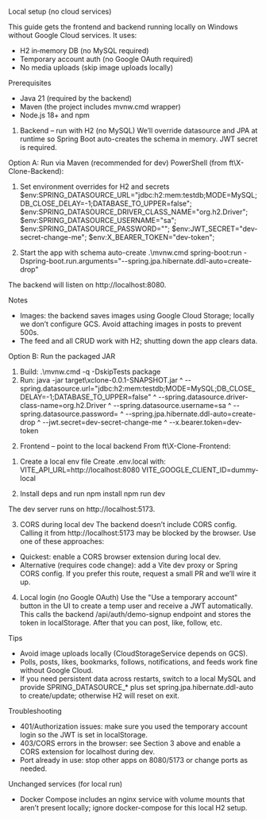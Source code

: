 Local setup (no cloud services)

This guide gets the frontend and backend running locally on Windows without Google Cloud services. It uses:
- H2 in‑memory DB (no MySQL required)
- Temporary account auth (no Google OAuth required)
- No media uploads (skip image uploads locally)

Prerequisites
- Java 21 (required by the backend)
- Maven (the project includes mvnw.cmd wrapper)
- Node.js 18+ and npm

1) Backend – run with H2 (no MySQL)
We’ll override datasource and JPA at runtime so Spring Boot auto-creates the schema in memory. JWT secret is required.

Option A: Run via Maven (recommended for dev)
PowerShell (from ft\X-Clone-Backend):

1. Set environment overrides for H2 and secrets
   $env:SPRING_DATASOURCE_URL="jdbc:h2:mem:testdb;MODE=MySQL;DB_CLOSE_DELAY=-1;DATABASE_TO_UPPER=false";
   $env:SPRING_DATASOURCE_DRIVER_CLASS_NAME="org.h2.Driver";
   $env:SPRING_DATASOURCE_USERNAME="sa";
   $env:SPRING_DATASOURCE_PASSWORD="";
   $env:JWT_SECRET="dev-secret-change-me";
   $env:X_BEARER_TOKEN="dev-token";

2. Start the app with schema auto-create
   .\mvnw.cmd spring-boot:run -Dspring-boot.run.arguments="--spring.jpa.hibernate.ddl-auto=create-drop"

The backend will listen on http://localhost:8080.

Notes
- Images: the backend saves images using Google Cloud Storage; locally we don’t configure GCS. Avoid attaching images in posts to prevent 500s.
- The feed and all CRUD work with H2; shutting down the app clears data.

Option B: Run the packaged JAR
1. Build: .\mvnw.cmd -q -DskipTests package
2. Run:
   java -jar target\xclone-0.0.1-SNAPSHOT.jar ^
     --spring.datasource.url="jdbc:h2:mem:testdb;MODE=MySQL;DB_CLOSE_DELAY=-1;DATABASE_TO_UPPER=false" ^
     --spring.datasource.driver-class-name=org.h2.Driver ^
     --spring.datasource.username=sa ^
     --spring.datasource.password= ^
     --spring.jpa.hibernate.ddl-auto=create-drop ^
     --jwt.secret=dev-secret-change-me ^
     --x.bearer.token=dev-token

2) Frontend – point to the local backend
From ft\X-Clone-Frontend:

1. Create a local env file
   Create .env.local with:
   VITE_API_URL=http://localhost:8080
   VITE_GOOGLE_CLIENT_ID=dummy-local

2. Install deps and run
   npm install
   npm run dev

The dev server runs on http://localhost:5173.

3) CORS during local dev
The backend doesn’t include CORS config. Calling it from http://localhost:5173 may be blocked by the browser.
Use one of these approaches:
- Quickest: enable a CORS browser extension during local dev.
- Alternative (requires code change): add a Vite dev proxy or Spring CORS config. If you prefer this route, request a small PR and we’ll wire it up.

4) Local login (no Google OAuth)
Use the "Use a temporary account" button in the UI to create a temp user and receive a JWT automatically. This calls the backend /api/auth/demo-signup endpoint and stores the token in localStorage. After that you can post, like, follow, etc.

Tips
- Avoid image uploads locally (CloudStorageService depends on GCS).
- Polls, posts, likes, bookmarks, follows, notifications, and feeds work fine without Google Cloud.
- If you need persistent data across restarts, switch to a local MySQL and provide SPRING_DATASOURCE_* plus set spring.jpa.hibernate.ddl-auto to create/update; otherwise H2 will reset on exit.

Troubleshooting
- 401/Authorization issues: make sure you used the temporary account login so the JWT is set in localStorage.
- 403/CORS errors in the browser: see Section 3 above and enable a CORS extension for localhost during dev.
- Port already in use: stop other apps on 8080/5173 or change ports as needed.

Unchanged services (for local run)
- Docker Compose includes an nginx service with volume mounts that aren’t present locally; ignore docker-compose for this local H2 setup.


